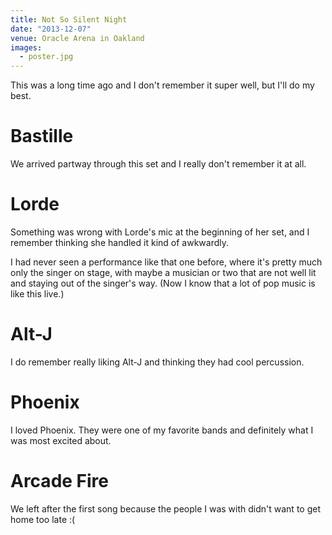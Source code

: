 ```yaml
---
title: Not So Silent Night
date: "2013-12-07"
venue: Oracle Arena in Oakland
images:
  - poster.jpg
---
```


This was a long time ago and I don't remember it super well, but I'll do my
best.

# Bastille

We arrived partway through this set and I really don't remember it at all.

# Lorde

Something was wrong with Lorde's mic at the beginning of her set, and I
remember thinking she handled it kind of awkwardly.

I had never seen a performance like that one before, where it's pretty much
only the singer on stage, with maybe a musician or two that are not well
lit and staying out of the singer's way. (Now I know that a lot of pop music
is like this live.)

# Alt-J

I do remember really liking Alt-J and thinking they had cool percussion.

# Phoenix

I loved Phoenix. They were one of my favorite bands and definitely what I
was most excited about.

# Arcade Fire

We left after the first song because the people I was with didn't want to
get home too late :(
